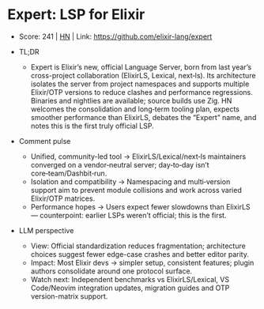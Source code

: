 # Expert: LSP for Elixir

- Score: 241 | [HN](https://news.ycombinator.com/item?id=45057322) | Link: https://github.com/elixir-lang/expert

- TL;DR
  - Expert is Elixir’s new, official Language Server, born from last year’s cross-project collaboration (ElixirLS, Lexical, next‑ls). Its architecture isolates the server from project namespaces and supports multiple Elixir/OTP versions to reduce clashes and performance regressions. Binaries and nightlies are available; source builds use Zig. HN welcomes the consolidation and long‑term tooling plan, expects smoother performance than ElixirLS, debates the “Expert” name, and notes this is the first truly official LSP.

- Comment pulse
  - Unified, community-led tool → ElixirLS/Lexical/next‑ls maintainers converged on a vendor‑neutral server; day‑to‑day isn’t core‑team/Dashbit‑run.
  - Isolation and compatibility → Namespacing and multi‑version support aim to prevent module collisions and work across varied Elixir/OTP matrices.
  - Performance hopes → Users expect fewer slowdowns than ElixirLS — counterpoint: earlier LSPs weren’t official; this is the first.

- LLM perspective
  - View: Official standardization reduces fragmentation; architecture choices suggest fewer edge-case crashes and better editor parity.
  - Impact: Most Elixir devs → simpler setup, consistent features; plugin authors consolidate around one protocol surface.
  - Watch next: Independent benchmarks vs ElixirLS/Lexical, VS Code/Neovim integration updates, migration guides and OTP version-matrix support.
